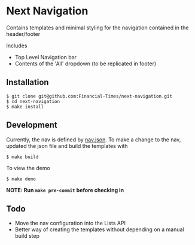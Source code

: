 # Next Navigation

Contains templates and minimal styling for the navigation contained in the header/footer

Includes

*  Top Level Navigation bar
*  Contents of the 'All' dropdown (to be replicated in footer)

## Installation

    $ git clone git@github.com:Financial-Times/next-navigation.git
    $ cd next-navigation
    $ make install

## Development

Currently, the nav is defined by [nav.json](./config/nav.json). To make a change to the nav, updated the json file and
build the templates with

    $ make build

To view the demo

    $ make demo

**NOTE: Run `make pre-commit` before checking in**

## Todo

 * Move the nav configuration into the Lists API
 * Better way of creating the templates without depending on a manual build step
